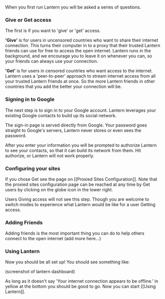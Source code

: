 When you first run Lantern you will be asked a series of questions.

### Give or Get access

The first is if you want to 'give' or 'get' access.

**'Give'** is for users in uncensored countries who want to share their internet connection. This turns their computer in to a proxy that their trusted Lantern friends can use for free to access the open internet. Lantern runs in the background, and we encourage you to leave it on whenever you can, so your friends can always use your connection.

**'Get'** is for users in censored countries who want access to the internet. Lantern uses a 'peer-to-peer' approach to stream internet access from all your trusted Lantern friends at once. So the more Lantern friends in other countries that you add the better your connection will be.

### Signing in to Google

The next step is to sign in to your Google account. Lantern leverages your existing Google contacts to build up its social network.

The sign-in page is served directly from Google. Your password goes straight to Google's servers, Lantern never stores or even sees the password. 

After you enter your information you will be prompted to authorize Lantern to see your contacts, so that it can build its network from them. Hit authorize, or Lantern will not work properly.

### Configuring your sites

If you chose Get see the page on [[Proxied Sites Configuration]]. Note that the proxied sites configuration page can be reached at any time by Get users by clicking on the globe icon in the lower right.

Users Giving access will not see this step. Though you are welcome to switch modes to experience what Lantern would be like for a user Getting access. 

### Adding Friends

Adding friends is the most important thing you can do to help others connect to the open internet (add more here...)

### Using Lantern

Now you should be all set up! You should see something like:

(screenshot of lantern dashboard)

As long as it doesn't say 'Your internet connection appears to be offline.' in yellow at the bottom you should be good to go. Now you can start [[Using Lantern]].
